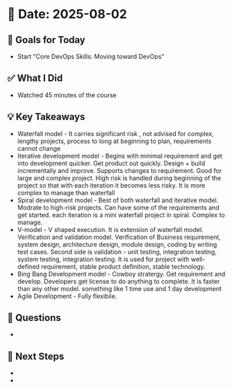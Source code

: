 # 📅 Date: 2025-08-02

## 🎯 Goals for Today

- Start "Core DevOps Skills: Moving toward DevOps"

## ✅ What I Did

- Watched 45 minutes of the course

## 💡 Key Takeaways

- Waterfall model - It carries significant risk , not advised for complex, lengthy projects, process to long at beginning to plan, requirements cannot change
- Iterative development model - Begins with minimal requirement and get into development quicker. Get product out quickly. Design + build incrementally and improve. Supports changes to requirement. Good for large and complex project. High risk is handled during beginning of the project so that with each iteration it becomes less risky. It is more complex to manage than waterfall
- Spiral development model - Best of both waterfall and iterative model. Modrate to high-risk projects. Can have some of the requirements and get started. each iteration is a mini waterfall project in spiral. Complex to manage.
- V-model - V shaped execution. It is extension of waterfall model. Verification and validation model. Verification of Business requirement, system design, architecture design, module design, coding by writing test cases. Second side is validation - unit testing, integration testing, system testing, integration testing. It is used for project with well-defined requirement, stable product definition, stable technology.
- Bing Bang Development model - Cowboy stratergy. Get requirement and develop. Developers get license to do anything to complete. It is faster than any other model. something like 1 time use and 1 day development
- Agile Development - Fully flexibile.

## 🧠 Questions

-

## 📌 Next Steps

-
-
